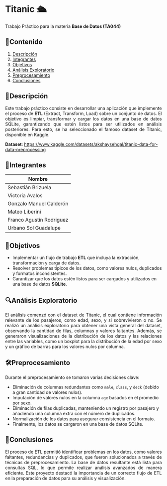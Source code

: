 # Titanic 🛳️
Trabajo Práctico para la materia **Base de Datos (TA044)**

## 📑Contenido

1. [Descripción](#descripción)
2. [Integrantes](#integrantes)
3. [Objetivos](#objetivos)
4. [Análisis Exploratorio](#análisis-exploratorio)
5. [Preprocesamiento](#preprocesamiento)
6. [Conclusiones](#conclusiones)

## 📄Descripción <a name="descripción"></a>

<div align="justify">
Este trabajo práctico consiste en desarrollar una aplicación que implemente el proceso de <b>ETL</b> (Extract, Transform, Load) sobre un conjunto de datos. El objetivo es limpiar, transformar y cargar los datos en una base de datos SQLite, garantizando que estén listos para ser utilizados en análisis posteriores. Para esto, se ha seleccionado el famoso dataset de Titanic, disponible en Kaggle.
</div>

**Dataset**: https://www.kaggle.com/datasets/akshaysehgal/titanic-data-for-data-preprocessing

## 👥Integrantes <a name="integrantes"></a>

| Nombre                    |
|---------------------------|
| Sebastián Brizuela        |
| Victoria Avalos           |
| Gonzalo Manuel Calderón   |
| Mateo Liberini            |
| Franco Agustín Rodriguez  |
| Urbano Sol Guadalupe      |

## 🎯Objetivos <a name="objetivos"></a>

- Implementar un flujo de trabajo **ETL** que incluya la extracción, transformación y carga de datos.
- Resolver problemas típicos de los datos, como valores nulos, duplicados y formatos inconsistentes.
- Garantizar que los datos estén listos para ser cargados y utilizados en una base de datos **SQLite**.

## 🔍Análisis Exploratorio <a name="análisis-exploratorio"></a>

<div align="justify">
El análisis comenzó con el dataset de Titanic, el cual contiene información relevante de los pasajeros, como edad, sexo, y si sobrevivieron o no. Se realizó un análisis exploratorio para obtener una vista general del dataset, observando la cantidad de filas, columnas y valores faltantes. Además, se generaron visualizaciones de la distribución de los datos y las relaciones entre las variables, como un boxplot para la distribución de la edad por sexo y un gráfico de barras para los valores nulos por columna.
</div>

## 🛠️Preprocesamiento <a name="preprocesamiento"></a>

Durante el preprocesamiento se tomaron varias decisiones clave:
- Eliminación de columnas redundantes como `male`, `class`, y `deck` (debido a gran cantidad de valores nulos).
- Imputación de valores nulos en la columna `age` basados en el promedio por sexo.
- Eliminación de filas duplicadas, manteniendo un registro por pasajero y añadiendo una columna extra con el número de duplicados.
- Normalización de los datos para asegurar consistencia en el formato.
- Finalmente, los datos se cargaron en una base de datos SQLite.

## 📝Conclusiones <a name="conclusiones"></a>

<div align="justify">
El proceso de ETL permitió identificar problemas en los datos, como valores faltantes, redundancias y duplicados, que fueron solucionados a través de técnicas de preprocesamiento. La base de datos resultante está lista para consultas SQL, lo que permite realizar análisis avanzados de manera eficiente. Este proyecto destacó la importancia de un correcto flujo de ETL en la preparación de datos para su análisis y visualización.
</div>
